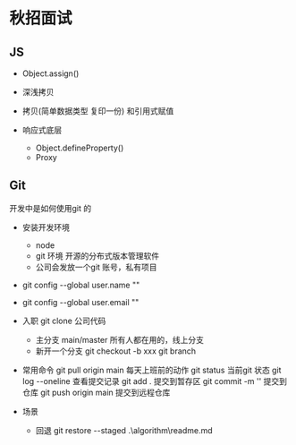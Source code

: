 # 秋招面试

## JS 
- Object.assign()

- 深浅拷贝
- 拷贝(简单数据类型 复印一份) 和引用式赋值

- 响应式底层
    - Object.defineProperty()
    - Proxy 


## Git
开发中是如何使用git 的

- 安装开发环境
    - node 
    - git 环境 开源的分布式版本管理软件
    - 公司会发放一个git 账号，私有项目

- git config --global user.name ""
- git config --global user.email ""

- 入职 git clone 公司代码
    - 主分支 main/master
        所有人都在用的，线上分支
    - 新开一个分支
    git checkout -b xxx
    git branch
- 常用命令
    git pull origin main 每天上班前的动作
    git status 当前git 状态
    git log --oneline 查看提交记录
    git add . 提交到暂存区
    git commit -m '' 提交到仓库
    git push origin main 提交到远程仓库

- 场景
    - 回退 git restore --staged .\algorithm\readme.md